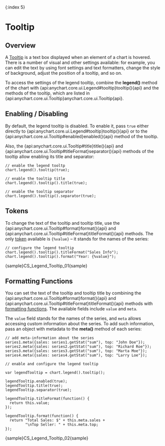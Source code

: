{:index 5}
# Tooltip

## Overview

A [Tooltip](../Tooltip) is a text box displayed when an element of a chart is hovered. There is a number of visual and other settings available: for example, you can edit the text by using font settings and text formatters, change the style of background, adjust the position of a tooltip, and so on.

To access the settings of the legend tooltip, combine the **legend()** method of the chart with {api:anychart.core.ui.Legend#tooltip}tooltip(){api} and the methods of the tooltip, which are listed in {api:anychart.core.ui.Tooltip}anychart.core.ui.Tooltip{api}.

## Enabling / Disabling

By default, the legend tooltip is disabled. To enable it, pass `true` either directly to {api:anychart.core.ui.Legend#tooltip}tooltip(){api} or to the {api:anychart.core.ui.Tooltip#enabled}enabled(){api} method of the tooltip.

Also, the {api:anychart.core.ui.Tooltip#title}title(){api} and {api:anychart.core.ui.Tooltip#titleFormat}separator(){api} methods of the tooltip allow enabling its title and separator:

```
// enable the legend tooltp
chart.legend().tooltip(true);

// enable the tooltip title
chart.legend().tooltip().title(true);

// enable the tooltip separator
chart.legend().tooltip().separator(true);
```

## Tokens

To change the text of the tooltip and tooltip title, use the {api:anychart.core.ui.Tooltip#format}format(){api} and {api:anychart.core.ui.Tooltip#titleFormat}titleFormat(){api} methods. The only [token](../Text_Formatters#string_tokens) available is `{%value}` – it stands for the names of the series:

```
// configure the legend tooltip
chart.legend().tooltip().titleFormat("Sales Info");
chart.legend().tooltip().format("Year: {%value}");
```

{sample}CS\_Legend\_Tooltip\_01{sample}

## Formatting Functions

You can set the text of the tooltip and tooltip title by combining the {api:anychart.core.ui.Tooltip#format}format(){api} and {api:anychart.core.ui.Tooltip#titleFormat}titleFormat(){api} methods with [formatting functions](../Text_Formatters#formatting_functions). The available fields include `value` and `meta`.

The `value` field stands for the names of the series, and `meta` allows accessing custom information about the series. To add such information, pass an object with metadata to the **meta()** method of each series:

```
// add meta-information about the series
series1.meta({sales: series1.getStat("sum"), top: "John Doe"});
series2.meta({sales: series2.getStat("sum"), top: "Richard Roe"});
series3.meta({sales: series3.getStat("sum"), top: "Marta Moe"});
series4.meta({sales: series4.getStat("sum"), top: "Larry Loe"});

// enable and configure the legend tooltip

var legendTooltip = chart.legend().tooltip();

legendTooltip.enabled(true);
legendTooltip.title(true);
legendTooltip.separator(true);

legendTooltip.titleFormat(function() {
  return this.value;
});

legendTooltip.format(function() {
  return "Total Sales: $" + this.meta.sales +
         "\nTop Seller: " + this.meta.top;
});
```

{sample}CS\_Legend\_Tooltip\_02{sample}